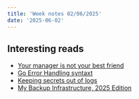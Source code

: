```yaml
---
title: 'Week notes 02/06/2025'
date: '2025-06-02'
---
```


## Interesting reads

- [Your manager is not your best friend](https://staysaasy.com/management/2025/06/02/your-manager-is-not-your-best-friend.html)
- [Go Error Handling syntaxt](https://go.dev/blog/error-syntax)
- [Keeping secrets out of logs](https://allan.reyes.sh/posts/keeping-secrets-out-of-logs/)
- [My Backup Infrastructure, 2025 Edition](https://borretti.me/article/my-backup-infrastructure-2025-edition)